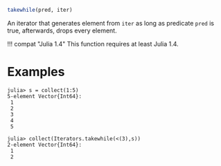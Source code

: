 ```julia
takewhile(pred, iter)
```

An iterator that generates element from `iter` as long as predicate `pred` is true, afterwards, drops every element.

!!! compat "Julia 1.4"
    This function requires at least Julia 1.4.


# Examples

```jldoctest
julia> s = collect(1:5)
5-element Vector{Int64}:
 1
 2
 3
 4
 5

julia> collect(Iterators.takewhile(<(3),s))
2-element Vector{Int64}:
 1
 2
```
